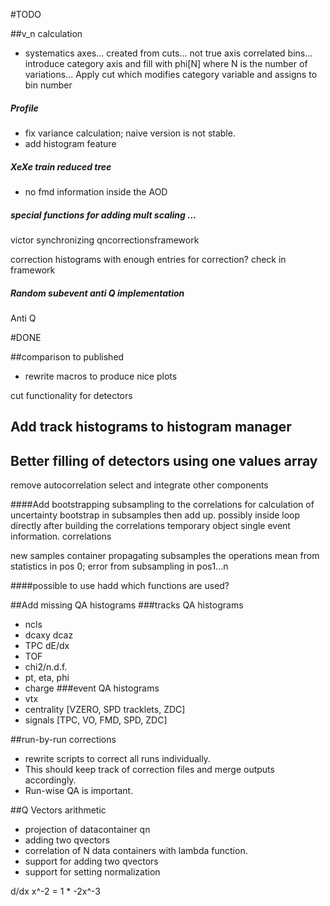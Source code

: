
#TODO


##v_n calculation


-  systematics axes... created from cuts...
   not true axis correlated bins... introduce category axis and fill with phi[N]
   where N is the number of variations... 
   Apply cut which modifies category variable and assigns to bin number

##### Profile
* fix variance calculation; naive version is not stable.
* add histogram feature

##### XeXe train reduced tree
* no fmd information inside the AOD


##### special functions for adding mult scaling ...


victor synchronizing qncorrectionsframework

correction histograms with enough entries for correction?
check in framework

##### Random subevent anti Q implementation
Anti Q

#DONE


##comparison to published
* rewrite macros to produce nice plots

cut functionality for detectors

## Add track histograms to histogram manager

## Better filling of detectors using one values array

remove autocorrelation select and integrate other components

####Add bootstrapping subsampling to the correlations for calculation of uncertainty
bootstrap in subsamples then add up.
possibly inside loop directly after building the correlations
temporary object single event information.
correlations

new samples container propagating subsamples the operations
mean from statistics in pos 0; error from subsampling in pos1...n

####possible to use hadd which functions are used?

##Add missing QA histograms
###tracks QA histograms
* ncls
* dcaxy dcaz
* TPC dE/dx
* TOF
* chi2/n.d.f.
* pt, eta, phi
* charge
###event QA histograms
* vtx
* centrality [VZERO, SPD tracklets, ZDC]
* signals [TPC, VO, FMD, SPD, ZDC]

##run-by-run corrections
* rewrite scripts to correct all runs individually.
* This should keep track of correction files and merge outputs accordingly.
* Run-wise QA is important.

##Q Vectors arithmetic
* projection of datacontainer qn
* adding two qvectors
* correlation of N data containers with lambda function.
* support for adding two qvectors  
* support for setting normalization  

d/dx x^-2 = 1 * -2x^-3